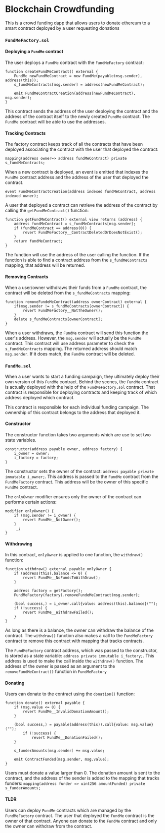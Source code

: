 # Blockchain Crowdfunding

This is a crowd funding dapp that allows users to donate ethereum to a smart
contract deployed by a user requesting donations

### `FundMeFactory.sol`

#### Deploying a `FundMe` contract

The user deploys a `FundMe` contract with the `FundMeFactory` contract:

```solidity
function createFundMeContract() external {
    FundMe newFundMeContract = new FundMe(payable(msg.sender), address(this));
    s_fundMeContracts[msg.sender] = address(newFundMeContract);

    emit FundMeContractCreation(address(newFundMeContract), msg.sender);
}
```

This contract sends the address of the user deploying the contract and the
address of the contract itself to the newly created `FundMe` contract. The
`FundMe` contract will be able to use the addresses.

#### Tracking Contracts

The factory contract keeps track of all the contracts that have been deployed
associating the contract with the user that deployed the contract:

```solidity
mapping(address owner=> address fundMeContract) private s_fundMeContracts;
```

When a new contract is deployed, an event is emitted that indexes the `FundMe`
contract address and the address of the user that deployed the contract.

```solidity
event FundMeContractCreation(address indexed fundMeContract, address indexed owner);
```

A user that deployed a contract can retrieve the address of the contract by
calling the `getFundMeContract()` function:

```solidity
function getFundMeContract() external view returns (address) {
    address fundMeContract = s_fundMeContracts[msg.sender];
    if (fundMeContract == address(0)) {
        revert FundMeFactory__ContractDeletedOrDoesNotExist();
    }
    return fundMeContract;
}
```

The function will use the address of the user calling the function. If the
function is able to find a contract address from the `s_fundMeContracts`
mapping, that address will be returned.

#### Removing Contracts

When a user/owner withdraws their funds from a `FundMe` contract, the contract
will be deleted from the `s_fundMeContracts` mapping:

```solidity
function removeFundeMeContract(address ownerContract) external {
    if(msg.sender != s_fundMeContracts[ownerContract]) {
        revert FundMeFactory__NotTheOwner();
    }
    delete s_fundMeContracts[ownerContract];
}
```

When a user withdraws, the `FundMe` contract will send this function the user's
address. However, the `msg.sender` will actually be the `FundMe` contract. This
contract will use address parameter to check the `s_fundMeContracts` mapping.
The returned address should match `msg.sender`. If it does match, the `FundMe`
contract will be deleted.

### `FundMe.sol`

When a user wants to start a funding campaign, they ultimately deploy their own
version of this `FundMe` contract. Behind the scenes, the `FundMe` contract is
actually deployed with the help of the `FundMeFactory.sol` contract. That
contract is responsible for deploying contracts and keeping track of which
address deployed which contract.

This contract is responsible for each individual funding campaign. The ownership
of this contract belongs to the address that deployed it.

#### Constructor

The constructor function takes two arguments which are use to set two state
variables.

```solidity
constructor(address payable owner, address factory) {
    i_owner = owner;
    i_factory = factory;
}
```

The constructor sets the owner of the contract:
`address payable private immutable i_owner;`. This address is passed to the
`FundMe` contract from the `FundMeFactory` contract. This address will be the
owner of this specific `FundMe` contract.

The `onlyOwner` modifier ensures only the owner of the contract can performs
certain actions:

```solidity
modifier onlyOwner() {
    if (msg.sender != i_owner) {
        revert FundMe__NotOwner();
    }
     _;
}
```

#### Withdrawing

In this contract, `onlyOwner` is applied to one function, the `withdraw()`
function:

```solidity
function withdraw() external payable onlyOwner {
    if (address(this).balance <= 0) {
        revert FundMe__NoFundsToWithDraw();
    }

    address factory = getFactory();
    FundMeFactory(factory).removeFundeMeContract(msg.sender);

    (bool success,) = i_owner.call{value: address(this).balance}("");
    if (!success) {
        revert FundMe__WithdrawFailed();
    }
}
```

As long as there is a balance, the owner can withdraw the balance of the
contract. The `withdraw()` function also makes a call to the `FundMeFactory`
contract to remove this contract with mapping that tracks contracts.

The `FundMeFactory` contract address, which was passed to the constructor, is
stored as a state variable: `address private immutable i_factory;`. This address
is used to make the call inside the `withdraw()` function. The address of the
owner is passed as an argument to the `removeFundMeContract()` function in
`FundMeFactory`

#### Donating

Users can donate to the contract using the `donation()` function:

```solidity
function donate() external payable {
    if (msg.value <= 0) {
        revert FundMe__InvalidDonationAmount();
    }

    (bool success,) = payable(address(this)).call{value: msg.value}("");
        if (!success) {
            revert FundMe__DonationFailed();
    }

    s_funderAmounts[msg.sender] += msg.value;

    emit ContractFunded(msg.sender, msg.value);
}
```

Users must donate a value larger than 0. The donation amount is sent to the
contract, and the address of the sender is added to the mapping that tracks
funders:
`mapping(address funder => uint256 amountFunded) private s_funderAmounts;`

#### TLDR

Users can deploy `FundMe` contracts which are managed by the `FundMeFactory`
contract. The user that deployed the `FundMe` contract is the owner of that
contract. Anyone can donate to the `FundMe` contract and only the owner can
withdraw from the contract.
